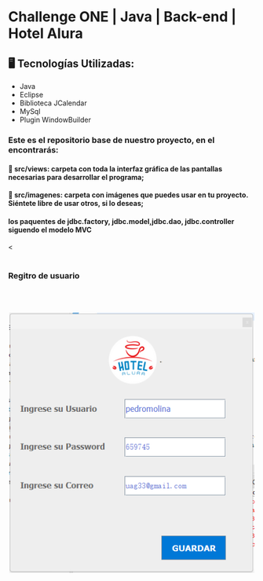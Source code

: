 # Challenge ONE | Java | Back-end | Hotel Alura

## 🖥️ Tecnologías Utilizadas:

- Java
- Eclipse
- Biblioteca JCalendar
- MySql
- Plugin WindowBuilder </br>

### Este es el repositorio base de nuestro proyecto, en el encontrarás:
#### 🔹 src/views: carpeta con toda la interfaz gráfica de las pantallas necesarias para desarrollar el programa;
#### 🔹 src/imagenes: carpeta con imágenes que puedes usar en tu proyecto. Siéntete libre de usar otros, si lo deseas;
####  los paquentes  de jdbc.factory, jdbc.model,jdbc.dao, jdbc.controller siguendo el modelo MVC
<</br></br>

### Regitro de usuario

</br></br>



<p align="center" >
     <img width="500" heigth="500" src="https://github.com/uaggit99/HotelAlura/blob/main/src/imagenes/registroUsuario.png">
</p>

